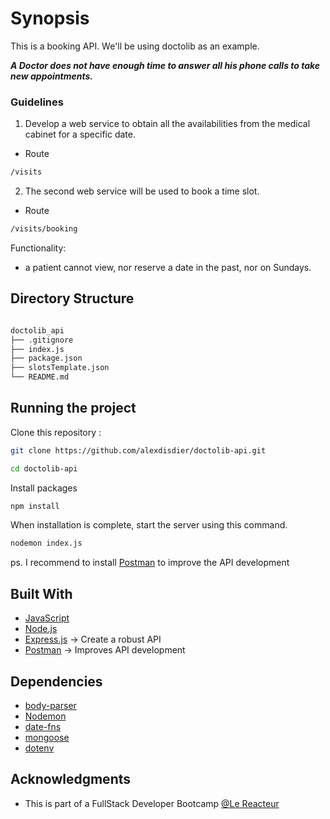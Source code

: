# Synopsis

This is a booking API. We'll be using doctolib as an example.

**_A Doctor does not have enough time to answer all his phone calls to take new appointments._**

### Guidelines

1. Develop a web service to obtain all the availabilities from the medical cabinet for a specific date.

- Route

```bash
/visits
```

2. The second web service will be used to book a time slot.

- Route

```bash
/visits/booking
```

Functionality:

- a patient cannot view, nor reserve a date in the past, nor on Sundays.

## Directory Structure

```bash

doctolib_api
├── .gitignore
├── index.js
├── package.json
├── slotsTemplate.json
└── README.md

```

## Running the project

Clone this repository :

```bash
git clone https://github.com/alexdisdier/doctolib-api.git

cd doctolib-api
```

Install packages

```bash
npm install
```

When installation is complete, start the server using this command.

```bash
nodemon index.js
```

ps. I recommend to install [Postman](https://www.getpostman.com/) to improve the API development

## Built With

- [JavaScript](https://developer.mozilla.org/bm/docs/Web/JavaScript)
- [Node.js](https://nodejs.org/en/)
- [Express.js](https://expressjs.com/) -> Create a robust API
- [Postman](https://www.getpostman.com/) -> Improves API development

## Dependencies

- [body-parser](https://www.npmjs.com/package/body-parser)
- [Nodemon](https://www.npmjs.com/package/nodemon)
- [date-fns](https://www.npmjs.com/package/date-fns)
- [mongoose](https://www.npmjs.com/package/mongoose)
- [dotenv](https://www.npmjs.com/package/dotenv)

## Acknowledgments

- This is part of a FullStack Developer Bootcamp [@Le Reacteur](https://www.lereacteur.io)
